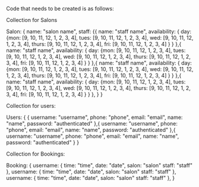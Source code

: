 Code that needs to be created is as follows:

Collection for Salons

Salon: {
    name: "salon name",
    staff: {{
        name: "staff name",
        availability: {
            day: {mon: [9, 10, 11, 12, 1, 2, 3, 4],
                    tues: [9, 10, 11, 12, 1, 2, 3, 4],
                    wed: [9, 10, 11, 12, 1, 2, 3, 4],
                    thurs: [9, 10, 11, 12, 1, 2, 3, 4], 
                    fri: [9, 10, 11, 12, 1, 2, 3, 4]
                }
            }
        },{
        name: "staff name",
        availability: {
            day: {mon: [9, 10, 11, 12, 1, 2, 3, 4],
                    tues: [9, 10, 11, 12, 1, 2, 3, 4],
                    wed: [9, 10, 11, 12, 1, 2, 3, 4],
                    thurs: [9, 10, 11, 12, 1, 2, 3, 4], 
                    fri: [9, 10, 11, 12, 1, 2, 3, 4]
                }
            }
        },{
        name: "staff name",
        availability: {
            day: {mon: [9, 10, 11, 12, 1, 2, 3, 4],
                    tues: [9, 10, 11, 12, 1, 2, 3, 4],
                    wed: [9, 10, 11, 12, 1, 2, 3, 4],
                    thurs: [9, 10, 11, 12, 1, 2, 3, 4], 
                    fri: [9, 10, 11, 12, 1, 2, 3, 4]
                }
            }
        },{
        name: "staff name",
        availability: {
            day: {mon: [9, 10, 11, 12, 1, 2, 3, 4],
                    tues: [9, 10, 11, 12, 1, 2, 3, 4],
                    wed: [9, 10, 11, 12, 1, 2, 3, 4],
                    thurs: [9, 10, 11, 12, 1, 2, 3, 4], 
                    fri: [9, 10, 11, 12, 1, 2, 3, 4]
                }
            }
        },
    }
}

Collection for users:

Users: {
    {
        username: "username",
        phone: "phone",
        email: "email",
        name: "name",
        password: "authenticated"
    },{
        username: "username",
        phone: "phone",
        email: "email",
        name: "name",
        password: "authenticated"
    },{
        username: "username",
        phone: "phone",
        email: "email",
        name: "name",
        password: "authenticated"
    }
}


Collection for Bookings:

Booking: {
    username: {
        time: "time",
        date: "date",
        salon: "salon"
        staff: "staff"
    },
    username: {
        time: "time",
        date: "date",
        salon: "salon"
        staff: "staff"
    },
    username: {
        time: "time",
        date: "date",
        salon: "salon"
        staff: "staff"
    },
}